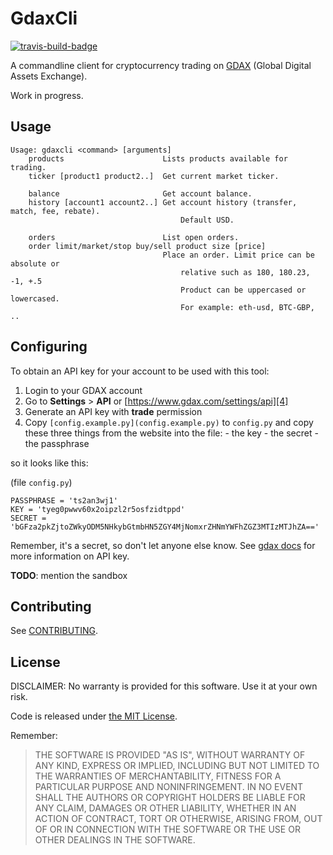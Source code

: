 # GdaxCli

[![travis-build-badge][7]][8]

A commandline client for cryptocurrency trading on [GDAX][1] (Global Digital Assets Exchange).

Work in progress.

## Usage

```
Usage: gdaxcli <command> [arguments]
    products                      Lists products available for trading.
    ticker [product1 product2..]  Get current market ticker.

    balance                       Get account balance.
    history [account1 account2..] Get account history (transfer, match, fee, rebate).
                                      Default USD.

    orders                        List open orders.
    order limit/market/stop buy/sell product size [price]
                                  Place an order. Limit price can be absolute or
                                      relative such as 180, 180.23, -1, +.5
                                      Product can be uppercased or lowercased.
                                      For example: eth-usd, BTC-GBP, ..
```

## Configuring

To obtain an API key for your account to be used with this tool:

  1. Login to your GDAX account
  2. Go to **Settings** > **API** or [https://www.gdax.com/settings/api][4]
  3. Generate an API key with **trade** permission
  4. Copy `[config.example.py](config.example.py)` to `config.py` and copy these three things from
  the website into the file:
    - the key
    - the secret
    - the passphrase

so it looks like this:

(file `config.py`)
```
PASSPHRASE = 'ts2an3wj1'
KEY = 'tyeg0pwwv60x2oipzl2r5osfzidtppd'
SECRET = 'bGFza2pkZjtoZWkyODM5NHkybGtmbHN5ZGY4MjNomxrZHNmYWFhZGZ3MTIzMTJhZA=='
```

Remember, it's a secret, so don't let anyone else know. See [gdax docs][5] for more information on
API key.

**TODO**: mention the sandbox

## Contributing

See [CONTRIBUTING][3].

## License

DISCLAIMER: No warranty is provided for this software. Use it at your own risk.

Code is released under [the MIT License][2].

Remember:

> THE SOFTWARE IS PROVIDED "AS IS", WITHOUT WARRANTY OF ANY KIND, EXPRESS OR
> IMPLIED, INCLUDING BUT NOT LIMITED TO THE WARRANTIES OF MERCHANTABILITY,
> FITNESS FOR A PARTICULAR PURPOSE AND NONINFRINGEMENT. IN NO EVENT SHALL THE
> AUTHORS OR COPYRIGHT HOLDERS BE LIABLE FOR ANY CLAIM, DAMAGES OR OTHER
> LIABILITY, WHETHER IN AN ACTION OF CONTRACT, TORT OR OTHERWISE, ARISING FROM,
> OUT OF OR IN CONNECTION WITH THE SOFTWARE OR THE USE OR OTHER DEALINGS IN THE
> SOFTWARE.

[1]: https://www.gdax.com/
[2]: https://choosealicense.com/licenses/mit/
[3]: CONTRIBUTING.md
[4]: https://www.gdax.com/settings/api
[5]: https://docs.gdax.com/#generating-an-api-key
[6]: https://public.sandbox.gdax.com
[7]: https://travis-ci.org/sonph/gdaxcli.svg?branch=master
[8]: https://travis-ci.org/sonph/gdaxcli
